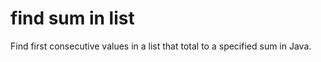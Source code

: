 # find sum in list
Find first consecutive values in a list that total to a specified sum in Java.



